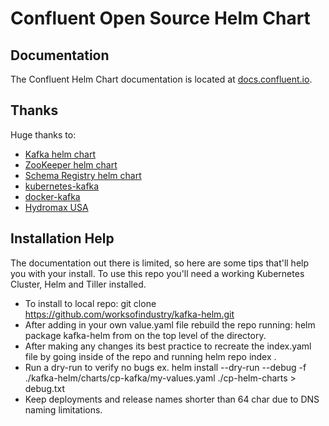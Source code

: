 # Confluent Open Source Helm Chart

## Documentation

The Confluent Helm Chart documentation is located at [docs.confluent.io](https://docs.confluent.io/current/quickstart/cp-helm-charts/docs/index.html).

## Thanks

Huge thanks to:

- [Kafka helm chart](https://github.com/kubernetes/charts/tree/master/incubator/kafka)
- [ZooKeeper helm chart](https://github.com/kubernetes/charts/tree/master/incubator/zookeeper)
- [Schema Registry helm chart](https://github.com/kubernetes/charts/tree/master/incubator/schema-registry)
- [kubernetes-kafka](https://github.com/Yolean/kubernetes-kafka)
- [docker-kafka](https://github.com/solsson/dockerfiles)
- [Hydromax USA](https://www.hydromaxusa.com)

## Installation Help

The documentation out there is limited, so here are some tips that'll help you with your install. To use this repo you'll need a working Kubernetes Cluster, Helm and Tiller installed.

- To install to local repo: git clone https://github.com/worksofindustry/kafka-helm.git
- After adding in your own value.yaml file rebuild the repo running: helm package kafka-helm from on the 
  top level of the directory. 
- After making any changes its best practice to recreate the index.yaml file by going inside of the repo
  and running helm repo index .
- Run a dry-run to verify no bugs ex. helm install --dry-run --debug -f ./kafka-helm/charts/cp-kafka/my-values.yaml ./cp-helm-charts >      debug.txt 
- Keep deployments and release names shorter than 64 char due to DNS naming limitations. 
